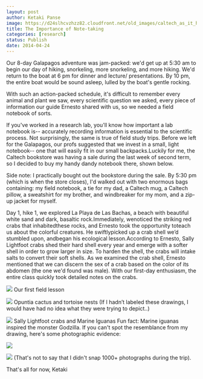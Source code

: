 ```yaml
---
layout: post
author: Ketaki Panse
image: https://d24slhcvzhzz82.cloudfront.net/old_images/caltech_as_it_happens/6a0105349b8251970b01a3fcf3b3ce970b.jpg
title: The Importance of Note-taking
categories: [research]
status: Publish
date: 2014-04-24
---
```


Our 8-day Galapagos adventure was jam-packed: we'd get up at 5:30 am to begin our day of hiking, snorkeling, more snorkeling, and more hiking. We'd return to the boat at 6 pm for dinner and lecture/ presentations. By 10 pm, the entire boat would be sound asleep, lulled by the boat's gentle rocking.

With such an action-packed schedule, it's difficult to remember every animal and plant we saw, every scientific question we asked, every piece of information our guide Ernesto shared with us, so we needed a field notebook of sorts.

If you've worked in a research lab, you'll know how important a lab notebook is-- accurately recording information is essential to the scientific process. Not surprisingly, the same is true of field study trips. Before we left for the Galapagos, our profs suggested that we invest in a small, light notebook-- one that will easily fit in our small backpacks.Luckily for me, the Caltech bookstore was having a sale during the last week of second term, so I decided to buy my handy dandy notebook there, shown below.

Side note: I practically bought out the bookstore during the sale. By 5:30 pm (which is when the store closes), I'd walked out with two enormous bags containing: my field notebook, a tie for my dad, a Caltech mug, a Caltech pillow, a sweatshirt for my brother, and windbreaker for my mom, and a zip-up jacket for myself.

Day 1, hike 1, we explored La Playa de Las Bachas, a beach with beautiful white sand and dark, basaltic rock.Immediately, wenoticed the striking red crabs that inhabitedthese rocks, and Ernesto took the opportunity toteach us about the colorful creatures. He swiftlypicked up a crab shell we’d stumbled upon, andbegan his ecological lesson.According to Ernesto, Sally Lightfoot crabs shed their hard shell every year and emerge with a softer shell in order to grow larger in size. To harden the shell, the crabs will intake salts to convert their soft shells. As we examined the crab shell, Ernesto mentioned that we can discern the sex of a crab based on the color of its abdomen (the one we'd found was male). With our first-day enthusiasm, the entire class quickly took detailed notes on the crabs.


![](https://d24slhcvzhzz82.cloudfront.net/old_images/caltech_as_it_happens/6a0105349b8251970b01a73dae71da970d.jpg)
Our first field lesson


![](https://d24slhcvzhzz82.cloudfront.net/old_images/caltech_as_it_happens/6a0105349b8251970b01a511a362e9970c.jpg)
Opuntia cactus and tortoise nests (If I hadn’t labeled these drawings, I would have had no idea what they were trying to depict..)


![](https://d24slhcvzhzz82.cloudfront.net/old_images/caltech_as_it_happens/6a0105349b8251970b01a3fcf3b472970b.jpg)
Sally Lightfoot crabs and Marine Iguanas
Fun fact: Marine iguanas inspired the monster Godzilla. If you can't spot the resemblance from my drawing, here's some photographic evidence:


![](https://d24slhcvzhzz82.cloudfront.net/old_images/caltech_as_it_happens/6a0105349b8251970b01a3fcf3b4e9970b.jpg)

![](https://d24slhcvzhzz82.cloudfront.net/old_images/caltech_as_it_happens/6a0105349b8251970b01a73dae778e970d.jpg)
(That's not to say that I didn't snap 1000+ photographs during the trip).

That's all for now,
Ketaki

